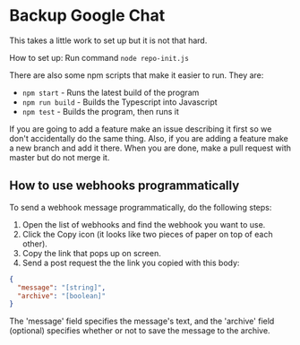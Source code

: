 # Backup Google Chat

This takes a little work to set up but it is not that hard.

How to set up:
Run command `node repo-init.js`

There are also some npm scripts that make it easier to run. They are:

- `npm start` - Runs the latest build of the program
- `npm run build` - Builds the Typescript into Javascript
- `npm test` -  Builds the program, then runs it

If you are going to add a feature make an issue describing it first so we don't accidentally do the same thing. Also, if you are adding a feature make a new branch and add it there. When you are done, make a pull request with master but do not merge it. 

## How to use webhooks programmatically

To send a webhook message programmatically, do the following steps:
1. Open the list of webhooks and find the webhook you want to use.
2. Click the Copy icon (it looks like two pieces of paper on top of each other).
3. Copy the link that pops up on screen.
4. Send a post request the the link you copied with this body:

```json
{
  "message": "[string]",
  "archive": "[boolean]"
}
```
The 'message' field specifies the message's text, and the 'archive' field (optional) specifies whether or not to save the message to the archive.
